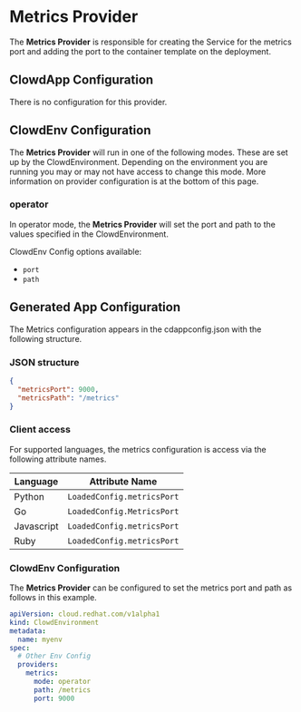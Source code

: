 # Metrics Provider

The **Metrics Provider** is responsible for creating the Service for the
metrics port and adding the port to the container template on the deployment.

## ClowdApp Configuration

There is no configuration for this provider.

## ClowdEnv Configuration

The **Metrics Provider** will run in one of the following modes. These are set up
by the ClowdEnvironment. Depending on the environment you are running you may
or may not have access to change this mode. More information on provider
configuration is at the bottom of this page.

### operator

In operator mode, the **Metrics Provider** will set the port and path to the
values specified in the ClowdEnvironment.

ClowdEnv Config options available:

- `port`
- `path`

## Generated App Configuration

The Metrics configuration appears in the cdappconfig.json with the following
structure.

### JSON structure

```json
{
  "metricsPort": 9000,
  "metricsPath": "/metrics"
}
```

### Client access

For supported languages, the metrics configuration is access via the following
attribute names.

| Language   | Attribute Name              |
|------------|-----------------------------|
| Python     | `LoadedConfig.metricsPort`  |
| Go         | `LoadedConfig.MetricsPort`  |
| Javascript | `LoadedConfig.metricsPort`  |
| Ruby       | `LoadedConfig.metricsPort`  |


### ClowdEnv Configuration

The **Metrics Provider** can be configured to set the metrics port and path as
follows in this example.

```yaml
apiVersion: cloud.redhat.com/v1alpha1
kind: ClowdEnvironment
metadata:
  name: myenv
spec:
  # Other Env Config
  providers:
    metrics:
      mode: operator
      path: /metrics
      port: 9000
```
